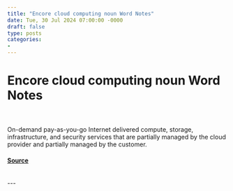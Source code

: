 ```yaml
---
title: "Encore cloud computing noun Word Notes"
date: Tue, 30 Jul 2024 07:00:00 -0000
draft: false
type: posts
categories: 
- 
---
```

# Encore cloud computing noun Word Notes

<br/>

<br/>
On-demand pay-as-you-go Internet delivered compute, storage, infrastructure, and security services that are partially managed by the cloud provider and partially managed by the customer.

#### [Source](https://thecyberwire.com/podcasts/word-notes/42/notes)

<br/>
---
